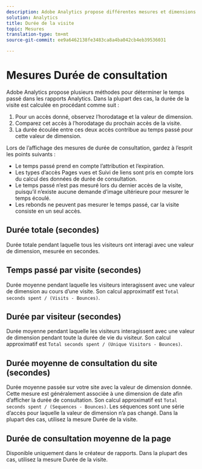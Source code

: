 ```yaml
---
description: Adobe Analytics propose différentes mesures et dimensions de durée de la visite. Découvrez-les ainsi que leur mode de calcul.
solution: Analytics
title: Durée de la visite
topic: Mesures
translation-type: tm+mt
source-git-commit: ee9a6462138fe3483ca8a4ba042cb4eb39536031

---
```



# Mesures Durée de consultation

Adobe Analytics propose plusieurs méthodes pour déterminer le temps passé dans les rapports Analytics. Dans la plupart des cas, la durée de la visite est calculée en procédant comme suit :

1. Pour un accès donné, observez l’horodatage et la valeur de dimension.
1. Comparez cet accès à l’horodatage du prochain accès de la visite.
1. La durée écoulée entre ces deux accès contribue au temps passé pour cette valeur de dimension.

Lors de l’affichage des mesures de durée de consultation, gardez à l’esprit les points suivants :

* Le temps passé prend en compte l’attribution et l’expiration.
* Les types d’accès Pages vues et Suivi de liens sont pris en compte lors du calcul des données de durée de consultation.
* Le temps passé n’est pas mesuré lors du dernier accès de la visite, puisqu’il n’existe aucune demande d’image ultérieure pour mesurer le temps écoulé.
* Les rebonds ne peuvent pas mesurer le temps passé, car la visite consiste en un seul accès.

## Durée totale (secondes)

Durée totale pendant laquelle tous les visiteurs ont interagi avec une valeur de dimension, mesurée en secondes.

## Temps passé par visite (secondes)

Durée moyenne pendant laquelle les visiteurs interagissent avec une valeur de dimension au cours d’une visite. Son calcul approximatif est `Total seconds spent / (Visits - Bounces)`.

## Durée par visiteur (secondes)

Durée moyenne pendant laquelle les visiteurs interagissent avec une valeur de dimension pendant toute la durée de vie du visiteur. Son calcul approximatif est `Total seconds spent / (Unique Visitors - Bounces)`.

## Durée moyenne de consultation du site (secondes)

Durée moyenne passée sur votre site avec la valeur de dimension donnée. Cette mesure est généralement associée à une dimension de date afin d’afficher la durée de consultation. Son calcul approximatif est `Total seconds spent / (Sequences - Bounces)`. Les séquences sont une série d’accès pour laquelle la valeur de dimension n’a pas changé. Dans la plupart des cas, utilisez la mesure Durée de la visite.

## Durée de consultation moyenne de la page

Disponible uniquement dans le créateur de rapports. Dans la plupart des cas, utilisez la mesure Durée de la visite.
